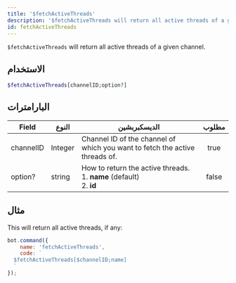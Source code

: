```yaml
---
title: '$fetchActiveThreads'
description: '$fetchActiveThreads will return all active threads of a given channel.'
id: fetchActiveThreads
---
```


`$fetchActiveThreads` will return all active threads of a given channel.

## الاستخدام

```php
$fetchActiveThreads[channelID;option?]
```

## البارامترات

| Field     | النوع   | الديسكبربشين                                                                                | مطلوب |
| --------- | ------- | ------------------------------------------------------------------------------------------- |:-----:|
| channelID | Integer | Channel ID of the channel of which you want to fetch the active threads of.                 | true  |
| option?   | string  | How to return the active threads. <br /> 1. **name** (default) <br /> 2. **id** | false |

## مثال

This will return all active threads, if any:

```javascript
bot.command({
    name: 'fetchActiveThreads',
    code: `
  $fetchActiveThreads[$channelID;name]
  `
});
```